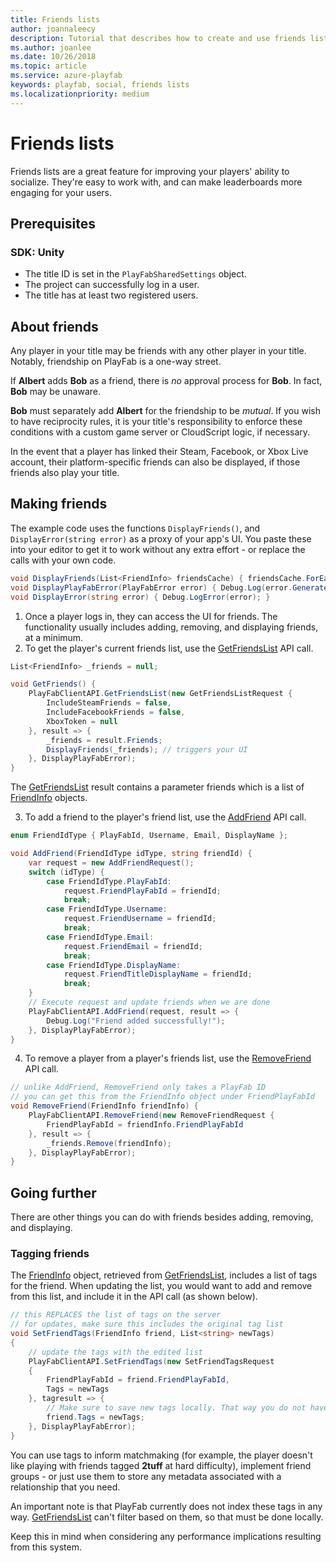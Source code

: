 ```yaml
---
title: Friends lists
author: joannaleecy
description: Tutorial that describes how to create and use friends lists.
ms.author: joanlee
ms.date: 10/26/2018
ms.topic: article
ms.service: azure-playfab
keywords: playfab, social, friends lists
ms.localizationpriority: medium
---
```


# Friends lists

Friends lists are a great feature for improving your players' ability to socialize. They're easy to work with, and can make leaderboards more engaging for your users.

## Prerequisites

### SDK: Unity

- The title ID is set in the `PlayFabSharedSettings` object.
- The project can successfully log in a user.
- The title has at least two registered users.

## About friends

Any player in your title may be friends with any other player in your title. Notably, friendship on PlayFab is a one-way street.

If **Albert** adds **Bob** as a friend, there is *no* approval process for **Bob**.  In fact, **Bob** may be unaware.

**Bob** must separately add **Albert** for the friendship to be *mutual*. If you wish to have reciprocity rules, it is your title's responsibility to enforce these conditions with a custom game server or CloudScript logic, if necessary.

In the event that a player has linked their Steam, Facebook, or Xbox Live account, their platform-specific friends can also be displayed, if those friends also play your title.

## Making friends
The example code uses the functions `DisplayFriends()`, and `DisplayError(string error)` as a proxy of your app's UI. You paste these into your editor to get it to work without any extra effort - or replace the calls with your own code.

```csharp
void DisplayFriends(List<FriendInfo> friendsCache) { friendsCache.ForEach(f => Debug.Log(f.FriendPlayFabId)); }
void DisplayPlayFabError(PlayFabError error) { Debug.Log(error.GenerateErrorReport()); }
void DisplayError(string error) { Debug.LogError(error); }
```

1. Once a player logs in, they can access the UI for friends. The functionality usually includes adding, removing, and displaying friends, at a minimum.
2. To get the player's current friends list, use the [GetFriendsList](xref:titleid.playfabapi.com.client.friendlistmanagement.getfriendslist) API call.

```csharp
List<FriendInfo> _friends = null;

void GetFriends() {
    PlayFabClientAPI.GetFriendsList(new GetFriendsListRequest {
        IncludeSteamFriends = false,
        IncludeFacebookFriends = false,
        XboxToken = null
    }, result => {
        _friends = result.Friends;
        DisplayFriends(_friends); // triggers your UI
    }, DisplayPlayFabError);
}
```

The [GetFriendsList](xref:titleid.playfabapi.com.client.friendlistmanagement.getfriendslist) result contains a parameter friends which is a list of [FriendInfo](xref:titleid.playfabapi.com.client.friendlistmanagement.getfriendslist#friendinfo) objects.

3. To add a friend to the player's friend list, use the [AddFriend](xref:titleid.playfabapi.com.client.friendlistmanagement.addfriend) API call.

```csharp
enum FriendIdType { PlayFabId, Username, Email, DisplayName };

void AddFriend(FriendIdType idType, string friendId) {
    var request = new AddFriendRequest();
    switch (idType) {
        case FriendIdType.PlayFabId:
            request.FriendPlayFabId = friendId;
            break;
        case FriendIdType.Username:
            request.FriendUsername = friendId;
            break;
        case FriendIdType.Email:
            request.FriendEmail = friendId;
            break;
        case FriendIdType.DisplayName:
            request.FriendTitleDisplayName = friendId;
            break;
    }
    // Execute request and update friends when we are done
    PlayFabClientAPI.AddFriend(request, result => {
        Debug.Log("Friend added successfully!");
    }, DisplayPlayFabError);
}
```

4. To remove a player from a player's friends list, use the [RemoveFriend](xref:titleid.playfabapi.com.client.friendlistmanagement.removefriend) API call.

```csharp
// unlike AddFriend, RemoveFriend only takes a PlayFab ID
// you can get this from the FriendInfo object under FriendPlayFabId
void RemoveFriend(FriendInfo friendInfo) {
    PlayFabClientAPI.RemoveFriend(new RemoveFriendRequest {
        FriendPlayFabId = friendInfo.FriendPlayFabId
    }, result => {
        _friends.Remove(friendInfo);
    }, DisplayPlayFabError);
}
```

## Going further

There are other things you can do with friends besides adding, removing, and displaying.

### Tagging friends

The [FriendInfo](xref:titleid.playfabapi.com.client.friendlistmanagement.getfriendslist#friendinfo) object, retrieved from [GetFriendsList](xref:titleid.playfabapi.com.client.friendlistmanagement.getfriendslist), includes a list of tags for the friend. When updating the list, you would want to add and remove from this list, and include it in the API call (as shown below).

```csharp
// this REPLACES the list of tags on the server
// for updates, make sure this includes the original tag list
void SetFriendTags(FriendInfo friend, List<string> newTags)
{
    // update the tags with the edited list
    PlayFabClientAPI.SetFriendTags(new SetFriendTagsRequest
    {
        FriendPlayFabId = friend.FriendPlayFabId,
        Tags = newTags
    }, tagresult => {
        // Make sure to save new tags locally. That way you do not have to hard-update friendlist
        friend.Tags = newTags;
    }, DisplayPlayFabError);
}
```

You can use tags to inform matchmaking (for example, the player doesn't like playing with friends tagged **2tuff** at hard difficulty), implement friend groups - or just use them to store any metadata associated with a relationship that you need.

An important note is that PlayFab currently does not index these tags in any way. [GetFriendsList](xref:titleid.playfabapi.com.client.friendlistmanagement.getfriendslist) can't filter based on them, so that must be done locally.

Keep this in mind when considering any performance implications resulting from this system.
